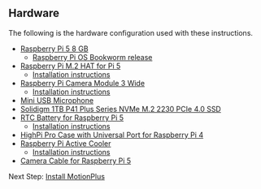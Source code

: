 ## Hardware
The following is the hardware configuration used with these instructions.

- [Raspberry Pi 5 8 GB](https://www.pishop.ca/product/raspberry-pi-5-8gb/)
  - [Raspberry Pi OS Bookworm release](https://www.raspberrypi.com/software/)
- [Raspberry Pi M.2 HAT for Pi 5](https://www.pishop.ca/product/raspberry-pi-m-2-hat-for-pi-5/)
  - [Installation instructions](https://www.raspberrypi.com/documentation/accessories/m2-hat-plus.html)
- [Raspberry Pi Camera Module 3 Wide](https://www.pishop.ca/product/raspberry-pi-camera-module-3-wide/)
  - [Installation instructions](https://www.raspberrypi.com/documentation/accessories/camera.html)
- [Mini USB Microphone](https://www.pishop.ca/product/mini-usb-microphone/)
- [Solidigm 1TB P41 Plus Series NVMe M.2 2230 PCIe 4.0 SSD](https://www.memoryexpress.com/Products/MX00124104)
- [RTC Battery for Raspberry Pi 5](https://www.pishop.ca/product/rtc-battery-for-raspberry-pi-5/)
   - [Installation instructions](https://www.raspberrypi.com/documentation/computers/raspberry-pi.html#real-time-clock-rtc)
- [HighPi Pro Case with Universal Port for Raspberry Pi 4](https://www.pishop.ca/product/highpi-pro-case-with-universal-port-for-raspberry-pi-4/)
- [Raspberry Pi Active Cooler](https://www.pishop.ca/product/raspberry-pi-active-cooler/)
  - [Installation instructions](https://datasheets.raspberrypi.com/cooling/raspberry-pi-active-cooler-product-brief.pdf)
- [Camera Cable for Raspberry Pi 5](https://www.pishop.ca/product/camera-cable-for-raspberry-pi-5/)

Next Step: [Install MotionPlus](./install-motionplus.md)
